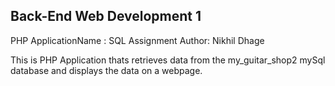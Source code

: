 ## Back-End Web Development 1

PHP ApplicationName : SQL Assignment
Author: Nikhil Dhage

This is PHP Application thats retrieves
data from the my_guitar_shop2 mySql
database and displays the data on a webpage.
